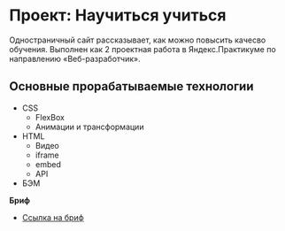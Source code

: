 # Проект: Научиться учиться

Одностраничный сайт рассказывает, как можно повысить качесво обучения. Выполнен как 2 проектная работа в Яндекс.Практикуме по направлению «Веб-разработчик».

## Основные прорабатываемые технологии
* CSS
  - FlexBox
  - Анимации и трансформации
* HTML
  - Видео
  - iframe
  - embed
  - API
* БЭМ

**Бриф**
* [Ссылка на бриф](https://code.s3.yandex.net/web-developer/project-1/sprint-2-brief.pdf)
